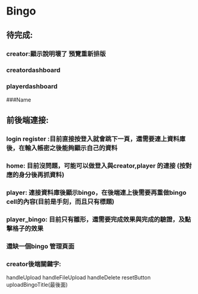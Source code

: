 # Bingo

## 待完成: 

### creator:顯示說明壞了 預覽重新排版
### creatordashboard
### playerdashboard
###Name

## 前後端連接:
### login register :目前直接按登入就會跳下一頁，還需要連上資料庫後，在輸入帳密之後能夠顯示自己的資料
### home: 目前沒問題，可能可以做登入與creator,player 的連接 (按對應的身分後再抓資料)
### player: 連接資料庫後顯示bingo，在後端連上後需要再重做bingo cell的內容(目前是手刻，而且只有標題)
### player_bingo: 目前只有雛形，還需要完成效果與完成的驗證，及點擊格子的效果
### 還缺一個bingo 管理頁面
### creator後端關鍵字: 
handleUpload handleFileUpload handleDelete resetButton uploadBingoTitle(最後面)

